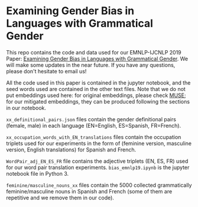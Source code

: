 # Examining Gender Bias in Languages with Grammatical Gender
This repo contains the code and data used for our EMNLP-IJCNLP 2019 Paper: [Examining Gender Bias in Languages with Grammatical Gender](https://arxiv.org/abs/1909.02224). We will make some updates in the near future. If you have any questions, please don't hesitate to email us!

All the code used in this paper is contained in the jupyter notebook, and the seed words used are contained in the other text files. 
Note that we do not put embeddings used here: for original embeddings, please check [MUSE](https://github.com/facebookresearch/MUSE); for our mitigated embeddings, they can be produced following the sections in our notebook.

`xx_definitional_pairs.json` files contain the gender definitional pairs (female, male) in each language (EN=English, ES=Spanish, FR=French).

`xx_occupation_words_with_EN_translations` files contain the occupation triplets used for our experiments in the form of (feminine version, masculine version, English translations) for Spanish and French.

`WordPair_adj_EN_ES_FR` file contains the adjective triplets (EN, ES, FR) used for our word pair translation experiments.
`bias_emnlp19.ipynb` is the jupyter notebook file in Python 3.

`feminine/masculine_nouns_xx` files contain the 5000 collected grammatically feminine/masculine nouns in Spanish and French (some of them are repetitive and we remove them in our code).
